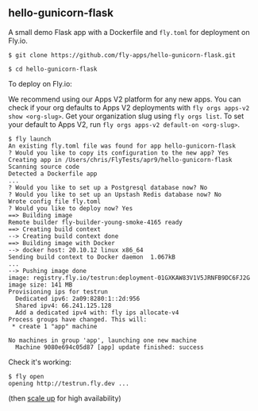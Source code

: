 ## hello-gunicorn-flask

A small demo Flask app with a Dockerfile and `fly.toml` for deployment on Fly.io.

```
$ git clone https://github.com/fly-apps/hello-gunicorn-flask.git
```

```
$ cd hello-gunicorn-flask 
```

To deploy on Fly.io:

We recommend using our Apps V2 platform for any new apps. You can check if your org defaults to Apps V2 deployments with `fly orgs apps-v2 show <org-slug>`. Get your organization slug using `fly orgs list`. To set your default to Apps V2, run `fly orgs apps-v2 default-on <org-slug>`.

```
$ fly launch
An existing fly.toml file was found for app hello-gunicorn-flask
? Would you like to copy its configuration to the new app? Yes
Creating app in /Users/chris/FlyTests/apr9/hello-gunicorn-flask
Scanning source code
Detected a Dockerfile app
...
? Would you like to set up a Postgresql database now? No
? Would you like to set up an Upstash Redis database now? No
Wrote config file fly.toml
? Would you like to deploy now? Yes
==> Building image
Remote builder fly-builder-young-smoke-4165 ready
==> Creating build context
--> Creating build context done
==> Building image with Docker
--> docker host: 20.10.12 linux x86_64
Sending build context to Docker daemon  1.067kB
...
--> Pushing image done
image: registry.fly.io/testrun:deployment-01GXKAW83V1V5JRNFB9DC6FJ2G
image size: 141 MB
Provisioning ips for testrun
  Dedicated ipv6: 2a09:8280:1::2d:956
  Shared ipv4: 66.241.125.128
  Add a dedicated ipv4 with: fly ips allocate-v4
Process groups have changed. This will:
 * create 1 "app" machine

No machines in group 'app', launching one new machine
  Machine 9080e694c05d87 [app] update finished: success
```

Check it's working:
```
$ fly open
opening http://testrun.fly.dev ...
```

(then [scale up](https://fly.io/docs/apps/scale-count/) for high availability)
